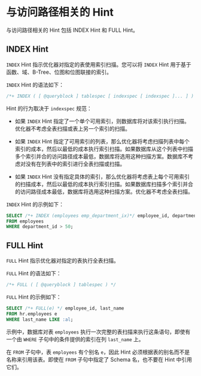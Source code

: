 与访问路径相关的 Hint 
==================================

与访问路径相关的 Hint 包括 INDEX Hint 和 FULL Hint。

INDEX Hint 
----------------------

`INDEX` Hint 指示优化器对指定的表使用索引扫描。您可以将 `INDEX` Hint 用于基于函数、域、B-Tree、位图和位图联接的索引。

`INDEX` Hint 的语法如下：

```sql
/*+ INDEX ( [ @queryblock ] tablespec [ indexspec [ indexspec ]... ] ) */
```



Hint 的行为取决于 `indexspec` 规范：

* 如果 `INDEX` Hint 指定了一个单个可用索引，则数据库将对该索引执行扫描。优化器不考虑全表扫描或表上另一个索引的扫描。

  

* 如果 `INDEX` Hint 指定了可用索引的列表，那么优化器将考虑扫描列表中每个索引的成本，然后以最低的成本执行索引扫描。如果数据库从这个列表中扫描多个索引并合的访问路径成本最低，数据库将选用这种扫描方案。数据库不考虑对没有在列表中的索引进行全表扫描或扫描。

  

* 如果 `INDEX` Hint 没有指定具体的索引，那么优化器将考虑表上每个可用索引的扫描成本，然后以最低的成本执行索引扫描。如果数据库扫描多个索引并合的访问路径成本最低，数据库将选用这种扫描方案。优化器不考虑全表扫描。

  




`INDEX` Hint 的示例如下：

```sql
SELECT /*+ INDEX (employees emp_department_ix)*/ employee_id, department_id
FROM employees 
WHERE department_id > 50;
```



FULL Hint 
---------------------

`FULL` Hint 指示优化器对指定的表执行全表扫描。

`FULL` Hint 的语法如下：

```sql
/*+ FULL ( [ @queryblock ] tablespec ) */
```



`FULL` Hint 的示例如下：

```sql
SELECT /*+ FULL(e) */ employee_id, last_name
FROM hr.employees e 
WHERE last_name LIKE :al;
```



示例中，数据库对表 `employees` 执行一次完整的表扫描来执行这条语句，即使有一个由 `WHERE` 子句中的条件提供的索引在列 `last_name` 上。

在 `FROM` 子句中，表 `employees` 有个别名 `e`，因此 Hint 必须根据表的别名而不是名称来引用该表。即使在 `FROM` 子句中指定了 Schema 名，也不要在 Hint 中引用它们。
